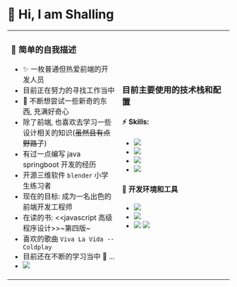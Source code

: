 # 👋 Hi, I am Shalling

<table>
<tr>
<td valign="top" width="50%">

### 🎉 简单的自我描述

- ✨ 一枚普通但热爱前端的开发人员
- 目前正在努力的寻找工作当中
- 🔭 不断想尝试一些新奇的东西, 充满好奇心
- 除了前端, 也喜欢去学习一些设计相关的知识(~~虽然且有点野路子~~)
- 有过一点编写 java springboot 开发的经历
- 开源三维软件 `blender` 小学生练习者
- 现在的目标: 成为一名出色的前端开发工程师
- 在读的书: <<javascript 高级程序设计>>~第四版~
- 喜欢的歌曲 `Viva La Vida -- Coldplay`
- 目前还在不断的学习当中 💪 ...
- <img src="https://img.shields.io/badge/hobby-%E6%99%AE%E9%80%9A%E7%9A%84%E7%8C%AB%E5%A5%B4%2C%20%E6%83%B3%E5%85%BB%E4%B8%80%E5%B1%8B%E5%AD%90%E7%8C%AB-pink" />
<img width="500" height="1">
</td>
<td width="100%">

### 目前主要使用的技术栈和配置

#### ⚡ Skills:

- <img src="https://img.shields.io/badge/language-javascript%2Ftypescript-blue" />
- <img src="https://img.shields.io/badge/style-css%2Fless%2Fscss-pink" />
- <img src="https://img.shields.io/badge/vue-vue2%2F3-green" />
- <img src="https://img.shields.io/badge/vue--plugins-vue--router%2Fvuex-purple" />

#### 🔧 开发环境和工具

- <img src="https://img.shields.io/badge/system-winodws11-cyan" />
- <img src="https://img.shields.io/badge/dev--tool-vscode-blue" />
- <img src="https://img.shields.io/badge/vm-ubuntu20--server-orange" /> <img src="https://img.shields.io/badge/shell-zsh-cyan" />
<img width="500" height="1">
</td>
</tr>
</table>
